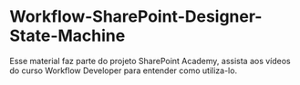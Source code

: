 # Workflow-SharePoint-Designer-State-Machine
Esse material faz parte do projeto SharePoint Academy, assista aos vídeos do curso Workflow Developer para entender como utiliza-lo.
